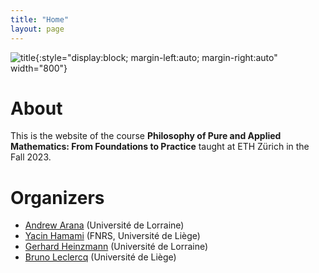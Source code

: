 ```yaml
---
title: "Home"
layout: page
---
```


![title](/assets/img/zurich-blue-sky.jpg){:style="display:block; margin-left:auto; margin-right:auto" width="800"}

# About

This is the website of the course **Philosophy of Pure and Applied Mathematics: From Foundations to Practice** taught at ETH Zürich in the Fall 2023.


# Organizers

- [Andrew Arana](http://poincare.univ-lorraine.fr/fr/membre-titulaire/andrew-arana) (Université de Lorraine)
- [Yacin Hamami](https://www.yacinhamami.com/) (FNRS, Université de Liège)
- [Gerhard Heinzmann](https://poincare.univ-lorraine.fr/fr/membre-titulaire/gerhard-heinzmann) (Université de Lorraine)
- [Bruno Leclercq](https://www.uliege.be/cms/c_9054334/fr/repertoire?uid=u015356) (Université de Liège)



